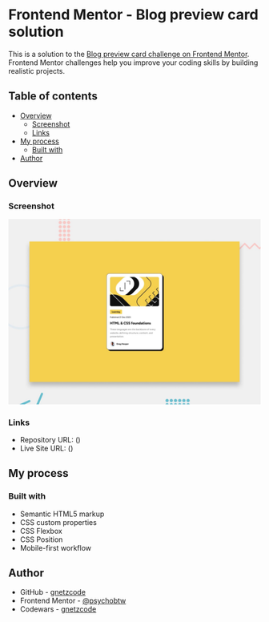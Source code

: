 # Frontend Mentor - Blog preview card solution

This is a solution to the [Blog preview card challenge on Frontend Mentor](https://www.frontendmentor.io/challenges/blog-preview-card-ckPaj01IcS). Frontend Mentor challenges help you improve your coding skills by building realistic projects. 

## Table of contents

- [Overview](#overview)
  - [Screenshot](#screenshot)
  - [Links](#links)
- [My process](#my-process)
  - [Built with](#built-with)
- [Author](#author)

## Overview

### Screenshot

![](preview.jpg)

### Links

- Repository URL: ()
- Live Site URL: ()

## My process

### Built with

- Semantic HTML5 markup
- CSS custom properties
- CSS Flexbox
- CSS Position
- Mobile-first workflow

## Author

- GitHub - [gnetzcode](https://github.com/gnetzcode)
- Frontend Mentor - [@psychobtw](https://www.frontendmentor.io/profile/psychobtw)
- Codewars - [gnetzcode](https://www.codewars.com/users/gnetzcode)